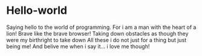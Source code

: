 # Hello-world
Saying hello to the world of programming.
For i am a man with the heart of a lion!
Brave like the brave browser! 
Taking down obstacles as though they were my birthright to take down 
All these i do not just for a thing but just being me!
And belive me when i say it... i love me though!
